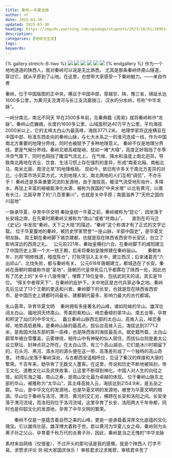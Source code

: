 ```yaml
---
title: 秦岭——华夏龙脉
author: nf
date: 2025-03-30
updated: 2025-03-30
headimg: https://imgcdn.yaerxing.com/upimage/stupnote/2023/10/01/1696141248_15572939_1966.jpg
description: 
categories: [地球与生态]
tags: 
keywords: 
---
```


{% gallery stretch::6::two %}
![](https://imgcdn.yaerxing.com/upimage/stupnote/2023/10/01/1696141248_15572939_1966.jpg)
![](https://imgcdn.yaerxing.com/upimage/stupnote/2023/10/01/1696141253_15572939_1305.jpg)
![](https://imgcdn.yaerxing.com/upimage/stupnote/2023/10/01/1696141255_15572939_1025.jpg)
![](https://imgcdn.yaerxing.com/upimage/stupnote/2023/10/01/1696141256_15572939_1006.jpg)
![](https://imgcdn.yaerxing.com/upimage/stupnote/2023/10/01/1696141257_15572939_6825.jpg)
![](https://imgcdn.yaerxing.com/upimage/stupnote/2023/10/01/1696141260_15572939_8810.jpg)
{% endgallery %}
作为一个地地道道的陕西人，我对秦岭可以说是无比熟悉。
尤其是那条秦岭终南山隧道，穿过它，就从平原到了山地。在这里，也想带大家感受一下秦岭魅力。——来自作者

秦岭，位于中国版图的正中央，横亘于中国中部，穿越甘、陕、豫三省，绵延长达1600多公里，为黄河支流渭河与长江支流嘉陵江、汉水的分水岭，号称“中华龙脉”。

一岭分南北，南北不同天
早在2500多年前，先秦典籍《周易》就将秦岭称作“龙脉”。秦岭山峦巍峨，长度约1600多公里，山域面积达40万平方公里，平均海拔2000米以上，它的主峰太白山为最高峰，海拔3771.2米。
地理学家将这座横亘在中国中部、标准东西走向的秦岭山脉，与七大水系之一的淮河连成一线，作为中国南北方重要的地理分界线，同时也被赋予了多种地理意义。
秦岭不仅是地理分界线，更是气候分界线。秦岭北坡高峻陡峭，犹如一堵“大墙”，高度正好阻挡了冬季冷空气南下，同时也阻挡了暖湿气流北上。
在气候、降水和温度上南北迥异，导致南北两地在农业、饮食、生活习惯上存在强烈的差异，形成“南麦北稲、南船北马、南米北面、南涝北旱”的地理格局。
现如今，依旧有许多关于南北方差异的对比，小到菜市场买菜方式，大到地理人文，南北两地的人们互相“调侃”，不亦乐乎！
秦岭还是多条重要河流的发源地，由于海拔高，暖湿气流受地形抬升，多降水，再加上丰富的植被能净化水源，被称为我国的“中央水塔”
以北有黄河，以南有长江，北面孕育了的“八百里秦川”，也就是关中平原；南面滋养了“天府之国四川盆地”

一脉承华夏，孕育中华文明
秦始皇统一华夏之前，秦岭被称为“昆仑”，因坐落于长安城之南，在先秦时期秦岭又被称为“南山”或者“终南山”。　　直到在司马迁《史记》中发现“秦岭，天下之大阻”的描述，“秦岭”这个称谓才有了正式的文字记载。
位于华夏腹地的秦岭，被历史学家赞誉“一座山脉，半部中国史”，是华夏文明龙脉。
周王朝在秦岭脚下镐京建都，也就是现在陕西省西安市长安区，创立了影响深远的西周之礼。　
公元前221年，秦始皇横扫六合，在秦岭脚下的咸阳建立了中国历史上第一个大一统王朝，后来将秦始皇陵修建在秦岭骊山。　　
秦朝末年，刘邦“明修栈道，暗度陈仓”，打败项羽入主关中，建立西汉；后来诸葛亮“六出祁山”、北伐失败，都与秦岭有关。
公元618年唐朝建立，都城选在了长安，秦岭在唐朝时期被称作是“圣地”，唐朝历代皇帝死后几乎都葬在了陕西一处，因此也有了历史上的“关中十八唐帝陵”，埋葬了18位皇帝，包括武则天的话，其实是19位。
“得关中者得天下”，在秦岭的庇护下，关中地区是古代兵家必争之地。秦岭先后见证了13个王朝的更迭和兴衰，秦岭脚下的长安，也就是现在陕西省西安市，是中国历史上建都时间最长、建都朝代最多、影响力最大的古代都城。

名山荟萃，孕育华夏文明　
秦岭拥有多座著名的山峰，诸如险峻的华山、雄浑壮阔太白山、福地洞天终南山、秀美的紫柏山，峰峦叠嶂的翠华山、南五台等，孕育和积淀了灿烂的中华文化。　
矗立秦岭山脉西北部的太白山，高耸入云，峰峦叠嶂，地势高低悬殊，是秦岭山脉的最高点，拔仙台高耸入云，海拔达到3771.2米，是我国大陆东部的第一高峰，也是陕西省的海拔最高点。据史籍所载，太白山巅常年被白雪覆盖，云雾缭绕，相传山中有神秘的仙人居住，而拔仙台则是姜太公设立祭坛、封神点将之所在。在太白山顶，有三个高山湖泊，它们是冰川时期留下的，石头河、黑河、湑水河的源头便在这一带，高落差形成了一个独特的高山奇景。
终南山坐落于秦岭深处，与古都西安遥相呼应，见证了秦汉的辉煌和大唐的繁荣。千百年来，她孕育了无数文人墨客。在这里，传说和历史不断地被铭刻，帝王文化、道教文化以及武侠故事，让这里不断得到神化。中国人对人生的向往之情，如同东海之福、南山之寿，是南山文化最为卓越的体现。
位于秦岭山脉东北部的华山，被雅称为“太华山”，其主峰高耸入云，海拔达到2154.9米，是五岳之巅。华山，是中华文化的发源地，也是华夏文明的发源地，被誉为华夏文明的根源。华山位于秦岭与洛河、渭河、黄河的交汇处，横跨在长安和洛阳之间。长安坐落于渭河流域，而洛阳则位于洛河流域，这里孕育了长安、洛阳两大千年帝都，同时也是仰韶文化的发源地，孕育了中华文明的繁荣。

　　秦岭不仅是一座蕴含着自然之美的山峰，更是一座承载着深厚文化底蕴的文化瑰宝。它以雄伟壮丽，雄浑博大着称于世。若以黄河为华夏儿女之母，秦岭则为炎黄子孙之父山，孕育着千秋万代的炎黄子孙，因此，秦岭是当之无愧的“中华龙脉

素材来自网络（仅借鉴），不过开头的那句话是我的感慨，我是个陕西人
打字不易，求赞求评论
另:祝大家国庆快乐！
审核君求过求推荐，审核君辛苦了
